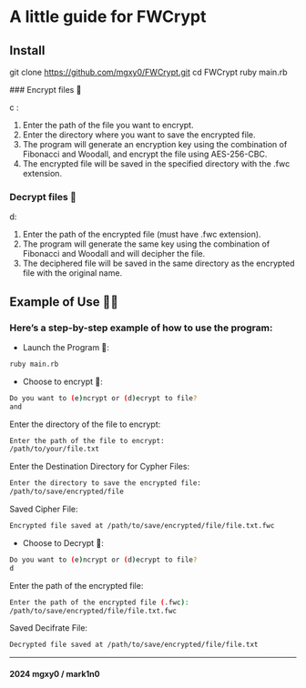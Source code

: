 # A little guide for FWCrypt

## Install
	
git clone https://github.com/mgxy0/FWCrypt.git
cd FWCrypt
ruby main.rb

### Encrypt files 🔸

c :
1. Enter the path of the file you want to encrypt.
2. Enter the directory where you want to save the encrypted file.
3. The program will generate an encryption key using the combination of Fibonacci and Woodall, and encrypt the file using AES-256-CBC.
4. The encrypted file will be saved in the specified directory with the .fwc extension.

### Decrypt files 🔹

d:
1. Enter the path of the encrypted file (must have .fwc extension).
2. The program will generate the same key using the combination of Fibonacci and Woodall and will decipher the file.
3. The deciphered file will be saved in the same directory as the encrypted file with the original name.


## Example of Use ✍🏻

### Here’s a step-by-step example of how to use the program:

- Launch the Program 🚀:
```sh
ruby main.rb
```

- Choose to encrypt 🔸:

```sh
Do you want to (e)ncrypt or (d)ecrypt to file?
and
```

Enter the directory of the file to encrypt:
```sh
Enter the path of the file to encrypt:
/path/to/your/file.txt
```

Enter the Destination Directory for Cypher Files:
```sh
Enter the directory to save the encrypted file:
/path/to/save/encrypted/file
```

Saved Cipher File:
```sh
Encrypted file saved at /path/to/save/encrypted/file/file.txt.fwc
```

- Choose to Decrypt 🔹:

```sh
Do you want to (e)ncrypt or (d)ecrypt to file?
d
```

Enter the path of the encrypted file:
```sh
Enter the path of the encrypted file (.fwc):
/path/to/save/encrypted/file/file.txt.fwc
```

Saved Decifrate File:
```sh
Decrypted file saved at /path/to/save/encrypted/file/file.txt
```

----------------------------------------------------------------------------------------------------------------------------------------------------------------------------------------------------------------------------------------------------------------------------------------------------

#### 2024 mgxy0 / mark1n0
